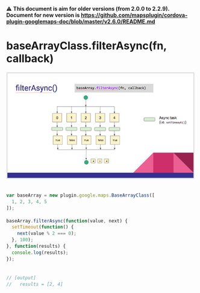 :warning: **This document is aim for older versions (from 2.0.0 to 2.2.9).
Document for new version is https://github.com/mapsplugin/cordova-plugin-googlemaps-doc/blob/master/v2.6.0/README.md**

# baseArrayClass.filterAsync(fn, callback)

<img src="./filterAsync.png" width="500">

```js

var baseArray = new plugin.google.maps.BaseArrayClass([
  1, 2, 3, 4, 5
]);

baseArray.filterAsync(function(value, next) {
  setTimeout(function() {
    next(value % 2 === 0);
  }, 100);
}, function(results) {
  console.log(results);
});


// [output]
//   results = [2, 4]
```
